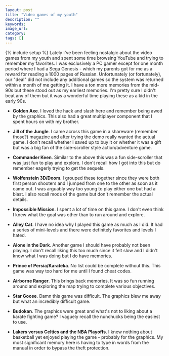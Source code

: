 ```yaml
---
layout: post
title: "Video games of my youth"
description: ""
keywords: 
image_url: 
category: 
tags: []
---
```

{% include setup %}
Lately I've been feeling nostalgic about the video games from my youth and spent some time browsing YouTube and trying to remember my favorites. I was exclusively a PC gamer except for one month period where I had a Sega Genesis - which my parents got for me as a reward for reading a 1000 pages of Russian. Unfortunately (or fortunately), our "deal" did not include any additional games so the system was returned within a month of me getting it. I have a ton more memories from the mid-90s but these stood out as my earliest memories. I'm pretty sure I didn't beat any of them but it was a wonderful time playing these as a kid in the early 90s.

<ul class="thumbnails">
  <li class="span8">
    <div class="thumbnail">
      <amp-youtube data-videoid="7VRP_mg8PtM" layout="responsive" width="640" height="480"></amp-youtube>
      <p><strong>Golden Axe</strong>. I loved the hack and slash here and remember being awed by the graphics. This also had a great multiplayer component that I spent hours on with my brother.</p>
    </div>
  </li>

  <li class="span8">
    <div class="thumbnail">
      <amp-youtube data-videoid="t7E-P4VJbdg" layout="responsive" width="640" height="480"></amp-youtube>
      <p><strong>Jill of the Jungle</strong>. I came across this game in a shareware (remember those?) magazine and after trying the demo really wanted the actual game. I don't recall whether I saved up to buy it or whether it was a gift but was a big fan of the side-scroller style action/adventure game.</p>
    </div>
  </li>

  <li class="span8">
    <div class="thumbnail">
      <amp-youtube data-videoid="YUyQSfKRU1w" layout="responsive" width="640" height="480"></amp-youtube>
      <p><strong>Commander Keen</strong>. Similar to the above this was a fun side-scroller that was just fun to play and explore. I don't recall how I got into this but do remember eagerly trying to get the sequels.</p>
    </div>
  </li>

  <li class="span8">
    <div class="thumbnail">
      <amp-youtube data-videoid="x8o0a5ntxfc" layout="responsive" width="640" height="480"></amp-youtube>
      <p><strong>Wolfenstein 3D/Doom</strong>. I grouped these together since they were both first person shooters and I jumped from one to the other as soon as it came out. I was arguably way too young to play either one but had a blast. I also recall mods of the game but don't remember the actual details.</p>
    </div>
  </li>

  <li class="span8">
    <div class="thumbnail">
      <amp-youtube data-videoid="ivHFP3dJAkM" layout="responsive" width="640" height="480"></amp-youtube>
      <p><strong>Impossible Mission</strong>. I spent a lot of time on this game. I don't even think I knew what the goal was other than to run around and explore.</p>
    </div>
  </li>

  <li class="span8">
    <div class="thumbnail">
      <amp-youtube data-videoid="uZDG4dlU5uY" layout="responsive" width="640" height="480"></amp-youtube>
      <p><strong>Alley Cat</strong>. I have no idea why I played this game as much as I did. It had a series of mini-levels and there were definitely favorites and levels I hated.</p>
    </div>
  </li>

  <li class="span8">
    <div class="thumbnail">
      <amp-youtube data-videoid="iSwYY2eoKhQ" layout="responsive" width="640" height="480"></amp-youtube>
      <p><strong>Alone in the Dark</strong>. Another game I should have probably not been playing. I don't recall liking this too much since it felt slow and I didn't know what I was doing but I do have memories.</p>
    </div>
  </li>

  <li class="span8">
    <div class="thumbnail">
      <amp-youtube data-videoid="Xv20j8ChtRY" layout="responsive" width="640" height="480"></amp-youtube>
      <p><strong>Prince of Persia/Karateka</strong>. No list could be complete without this. This game was way too hard for me until I found cheat codes.</p>
    </div>
  </li>

  <li class="span8">
    <div class="thumbnail">
      <amp-youtube data-videoid="K2sKp4Fn7_8" layout="responsive" width="640" height="480"></amp-youtube>
      <p><strong>Airborne Ranger</strong>. This brings back memories. It was so fun running around and exploring the map trying to complete various objectives.</p>
    </div>
  </li>

  <li class="span8">
    <div class="thumbnail">
      <amp-youtube data-videoid="JjzzSqCxwG8" layout="responsive" width="640" height="480"></amp-youtube>
      <p><strong>Star Goose</strong>. Damn this game was difficult. The graphics blew me away but what an incredibly difficult game.</p>
    </div>
  </li>

  <li class="span8">
    <div class="thumbnail">
      <amp-youtube data-videoid="7tm_2ZNOzsw" layout="responsive" width="640" height="480"></amp-youtube>
      <p><strong>Budokan</strong>. The graphics were great and what's not to liking about a karate fighting game? I vaguely recall the nunchucks being the easiest to use.</p>
    </div>
  </li>

  <li class="span8">
    <div class="thumbnail">
      <amp-youtube data-videoid="tHw9Xu89jEM" layout="responsive" width="640" height="480"></amp-youtube>
      <p><strong>Lakers versus Celtics and the NBA Playoffs</strong>. I knew nothing about basketball yet enjoyed playing the game - probably for the graphics. My most significant memory here is having to type in words from the manual in order to bypass the theft protection.</p>
    </div>
  </li>
</ul>

